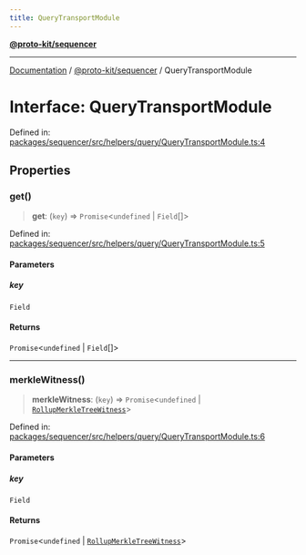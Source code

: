 ```yaml
---
title: QueryTransportModule
---
```


[**@proto-kit/sequencer**](../README.md)

***

[Documentation](../../../README.md) / [@proto-kit/sequencer](../README.md) / QueryTransportModule

# Interface: QueryTransportModule

Defined in: [packages/sequencer/src/helpers/query/QueryTransportModule.ts:4](https://github.com/proto-kit/framework/blob/28efa802e3737fc3b77339148b307ef7246f3ef1/packages/sequencer/src/helpers/query/QueryTransportModule.ts#L4)

## Properties

### get()

> **get**: (`key`) => `Promise`\<`undefined` \| `Field`[]\>

Defined in: [packages/sequencer/src/helpers/query/QueryTransportModule.ts:5](https://github.com/proto-kit/framework/blob/28efa802e3737fc3b77339148b307ef7246f3ef1/packages/sequencer/src/helpers/query/QueryTransportModule.ts#L5)

#### Parameters

##### key

`Field`

#### Returns

`Promise`\<`undefined` \| `Field`[]\>

***

### merkleWitness()

> **merkleWitness**: (`key`) => `Promise`\<`undefined` \| [`RollupMerkleTreeWitness`](../../common/classes/RollupMerkleTreeWitness.md)\>

Defined in: [packages/sequencer/src/helpers/query/QueryTransportModule.ts:6](https://github.com/proto-kit/framework/blob/28efa802e3737fc3b77339148b307ef7246f3ef1/packages/sequencer/src/helpers/query/QueryTransportModule.ts#L6)

#### Parameters

##### key

`Field`

#### Returns

`Promise`\<`undefined` \| [`RollupMerkleTreeWitness`](../../common/classes/RollupMerkleTreeWitness.md)\>
